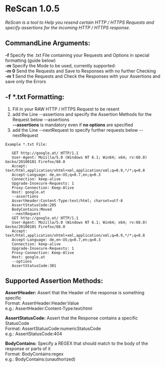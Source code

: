# ReScan 1.0.5

*ReScan is a tool to Help you resend certain HTTP / HTTPS Requests and specify assertions for the incoming HTTP / HTTPS response.*

## CommandLine Arguments:

  **-f** Specify the .txt File containing your Requests and Options in special formatting (guide below)  
  **-m** Specify the Mode to be used, currently supported:  
  **-m 0** Send the Requests and Save to Responses with no further Checking  
  **-m 1** Send the Requests and Check the Responses with your Assertions and save only the Errors  
          
## -f *.txt Formatting:

  1. Fill in your RAW HTTP / HTTPS Request to be resent  
  2. add the Line --assertions and specify the Assertion Methods for the Request below --assertions  
    **--assertions** is mandatory even if **no options** are specified  
  3. add the Line --nextRequest to specify further requests below --nextRequest  
  
    Example *.txt File:

       GET http://google.at/ HTTP/1.1  
       User-Agent: Mozilla/5.0 (Windows NT 6.1; Win64; x64; rv:68.0) Gecko/20100101 Firefox/68.0  
       Accept: text/html,application/xhtml+xml,application/xml;q=0.9,*/*;q=0.8  
       Accept-Language: de,en-US;q=0.7,en;q=0.3   
       Connection: keep-alive  
       Upgrade-Insecure-Requests: 1  
       Proxy-Connection: Keep-Alive  
       Host: google.at     
       --assertions     
       AssertHeader:Content-Type:text/html; charset=utf-8     
       AssertStatusCode:205     
       BodyContains:Moved     
       --nextRequest
       GET http://google.at/ HTTP/1.1
       User-Agent: Mozilla/5.0 (Windows NT 6.1; Win64; x64; rv:68.0) Gecko/20100101 Firefox/68.0
       Accept: text/html,application/xhtml+xml,application/xml;q=0.9,*/*;q=0.8
       Accept-Language: de,en-US;q=0.7,en;q=0.3
       Connection: keep-alive
       Upgrade-Insecure-Requests: 1
       Proxy-Connection: Keep-Alive
       Host: google.at
       --options
       AssertStatusCode:301 
  
          
## Supported Assertion Methods:

  **AssertHeader:** Assert that the Header of the response is something specific   
      Format: AssertHeader:Header:Value  
        e.g.: AssertHeader:Content-Type:text/html  

  **AssertStatusCode:** Assert that the Response contains a specific StatusCode  
      Format: AssertStatusCode:numericStatusCode  
        e.g.: AssertStatusCode:404  

  **BodyContains:** Specify a REGEX that should match to the body of the response or parts of it  
      Format: BodyContains:regex  
        e.g.: BodyContains:(unauthorized)  
            
          
